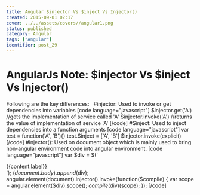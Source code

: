 ```yaml
---
title: Angular $injector Vs $inject Vs Injector()
created: 2015-09-01 02:17
cover: ../../assets/covers//angular1.png
status: published
category: Angular
tags: ["Angular"]
identifier: post_29
---
```

# AngularJs Note: $injector Vs $inject Vs Injector()

Following are the key differences:   #injector: Used to invoke or get dependencies into variables [code language="javascript"] $injector.get('A') //gets the implementation of service called 'A' $injector.invoke('A') //returns the value of implementation of service 'A' [/code] #$inject: Used to inject dependencies into a function arguments [code language="javascript"] var test = function('A', 'B'){} test.$inject = ['A', 'B'] $injector.invoke(explicit) [/code] #injector(): Used on document object which is mainly used to bring non-angular environment code into angular environment. [code language="javascript"] var $div = $('<div ng-controller="MyCtrl">{{content.label}}</div>'); $(document.body).append($div); angular.element(document).injector().invoke(function($compile) { var scope = angular.element($div).scope(); $compile($div)(scope); }); [/code]